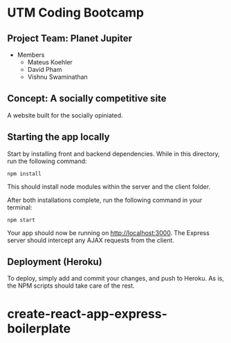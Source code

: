# UTM Coding Bootcamp

## Project Team: Planet Jupiter

- Members
  - Mateus Koehler
  - David Pham
  - Vishnu Swaminathan

## Concept: A socially competitive site

A website built for the socially opiniated.

## Starting the app locally

Start by installing front and backend dependencies. While in this directory, run the following command:

```
npm install
```

This should install node modules within the server and the client folder.

After both installations complete, run the following command in your terminal:

```
npm start
```

Your app should now be running on <http://localhost:3000>. The Express server should intercept any AJAX requests from the client.

## Deployment (Heroku)

To deploy, simply add and commit your changes, and push to Heroku. As is, the NPM scripts should take care of the rest.

# create-react-app-express-boilerplate
